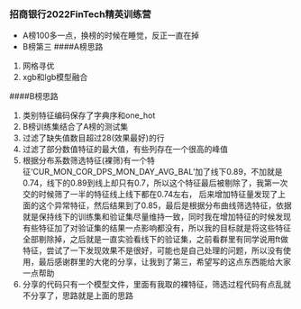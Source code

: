 ### 招商银行2022FinTech精英训练营
* A榜100多一点，换榜的时候在睡觉，反正一直在掉
* B榜第三
####A榜思路
1. 网格寻优
2. xgb和lgb模型融合

####B榜思路
1. 类别特征编码保存了字典序和one_hot 
2. B榜训练集结合了A榜的测试集
3. 过滤了缺失值数目超过28(效果最好)的行
4. 过滤了部分数值特征的最大值，有些列存在一个很高的峰值
5. 根据分布系数筛选特征(裸筛)有一个特征‘CUR_MON_COR_DPS_MON_DAY_AVG_BAL’加了线下0.89，不加就是0.74，线下的0.89到线上却只有0.7，所以这个特征最后被剔除了，我第一次交的时候筛了一半的特征线上线下都在0.74左右，
后来增加特征量发现了上面的这个异常特征，然后结果到了0.85，最后是根据分布曲线筛选特征，依据就是保持线下的训练集和验证集尽量维持一致，同时我在增加特征的时候发现有些特征加了对验证集的结果一点影响都没有，所以我的目标就是将这些特征全部剔除掉，之后就是一直实验看线下的验证集，之前看群里有同学说用ft做特征，尝试了一下发现效果不是很好，可能也是自己处理的问题，所以没有使用，最后感谢群里的大佬的分享，让我到了第三，希望写的这点东西能给大家一点帮助
6. 分享的代码只有一个模型文件，里面有我取的裸特征，筛选过程代码有点乱就不分享了，思路就是上面的思路